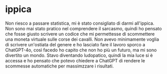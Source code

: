 # ippica
Non riesco a passare statistica, mi è stato consigliato di darmi all'ippica. 
Non sono mai stato pratico nel comprendere il sarcasmo, quindi ho pensato che fosse giusto scrivere un codice che mi permettesse di scommettere una moneta virtuale sulle corse dei cavalli. 
Non avevo minimamente voglia di scrivere un'ostiata del genere e ho lasciato fare il lavoro sporco a ChatGPT-4o, così facedo ho capito che non ho più un futuro, ma mi sono divertito un mondo. 
Stavo diventando ludopatico, quindi la mia luce si è accessa e ho pensato che potevo chiedere a ChatGPT di rendere le scommesse automatiche per massimzzare i risultati.

